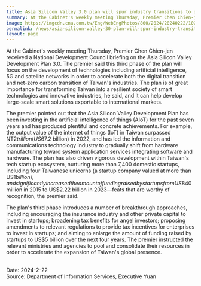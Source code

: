 ```yaml
---
title: Asia Silicon Valley 3.0 plan will spur industry transitions to digital, net zero
summary: At the Cabinet's weekly meeting Thursday, Premier Chen Chien-jen received a National Development Council briefing on the Asia Silicon Valley Development Plan 3.0.
image: https://imgcdn.cna.com.tw/Eng/WebEngPhotos/800/2024/20240222/1024x576_251638463780.jpg
permalink: /news/asia-silicon-valley-30-plan-will-spur-industry-transitions-to-digital-net-zero/
layout: page
---
```

At the Cabinet's weekly meeting Thursday, Premier Chen Chien-jen received a National Development Council briefing on the Asia Silicon Valley Development Plan 3.0. The premier said this third phase of the plan will focus on the development of technologies including artificial intelligence, 5G and satellite networks in order to accelerate both the digital transition and net-zero carbon transition of Taiwan's industries. The plan is of great importance for transforming Taiwan into a resilient society of smart technologies and innovative industries, he said, and it can help develop large-scale smart solutions exportable to international markets.

The premier pointed out that the Asia Silicon Valley Development Plan has been investing in the artificial intelligence of things (AIoT) for the past seven years and has produced plentiful and concrete achievements. For example, the output value of the internet of things (IoT) in Taiwan surpassed NT$2 trillion (US$67.2 billion) in 2022, and has led the information and communications technology industry to gradually shift from hardware manufacturing toward system application services integrating software and hardware. The plan has also driven vigorous development within Taiwan's tech startup ecosystem, nurturing more than 7,400 domestic startups, including four Taiwanese unicorns (a startup company valued at more than US$1 billion), and significantly increased the amount of funding raised by startups from US$840 million in 2015 to US$2.22 billion in 2023—feats that are worthy of recognition, the premier said.

The plan's third phase introduces a number of breakthrough approaches, including encouraging the insurance industry and other private capital to invest in startups; broadening tax benefits for angel investors; proposing amendments to relevant regulations to provide tax incentives for enterprises to invest in startups; and aiming to enlarge the amount of funding raised by startups to US$5 billion over the next four years. The premier instructed the relevant ministries and agencies to pool and consolidate their resources in order to accelerate the expansion of Taiwan's global presence.

<br/>
Date: 2024-2-22
<br/>
Source: Department of Information Services, Executive Yuan
